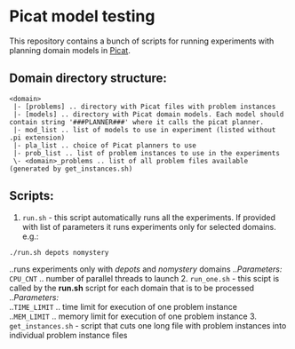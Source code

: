 # Picat model testing
This repository contains a bunch of scripts for running experiments with planning domain models in [Picat](http://www.picat-lang.org/).

## Domain directory structure:

```
<domain>
 |- [problems] .. directory with Picat files with problem instances
 |- [models] .. directory with Picat domain models. Each model should contain string '###PLANNER###' where it calls the picat planner.
 |- mod_list .. list of models to use in experiment (listed without .pi extension)
 |- pla_list .. choice of Picat planners to use
 |- prob_list .. list of problem instances to use in the experiments
 \- <domain>_problems .. list of all problem files available (generated by get_instances.sh)
```
## Scripts:

1. `run.sh` - this script automatically runs all the experiments. If provided with list of parameters it runs experiments only for selected domains.
  e.g.:
  ```
  ./run.sh depots nomystery
  ``` 
..runs experiments only with *depots* and *nomystery* domains 
..*Parameters:*  
  `CPU_CNT` .. number of parallel threads to launch
2. `run_one.sh` - this scipt is called by the **run.sh** script for each domain that is to be processed
..*Parameters:*  
..`TIME_LIMIT` .. time limit for execution of one problem instance  
..`MEM_LIMIT` .. memory limit for execution of one problem instance
3. `get_instances.sh` - script that cuts one long file with problem instances into individual problem instance files
